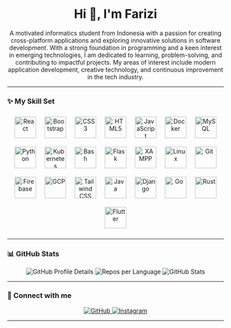 <h1 align="center">Hi 👋, I'm Farizi</h1>
<p align="center">
  A motivated informatics student from Indonesia with a passion for creating cross-platform applications and exploring innovative solutions in software development. With a strong foundation in programming and a keen interest in emerging technologies, I am dedicated to learning, problem-solving, and contributing to impactful projects. My areas of interest include modern application development, creative technology, and continuous improvement in the tech industry.
</p>

---

### ✨ My Skill Set

<div align="center" style="display: flex; flex-wrap: wrap; justify-content: center;">
  <a href="https://reactjs.org/" target="_blank" title="React">
    <img src="https://profilinator.rishav.dev/skills-assets/react-original-wordmark.svg" alt="React" height="50" style="margin: 10px;" />
  </a>
  <a href="https://getbootstrap.com/docs/3.4/javascript/" target="_blank" title="Bootstrap">
    <img src="https://profilinator.rishav.dev/skills-assets/bootstrap-plain.svg" alt="Bootstrap" height="50" style="margin: 10px;" />
  </a>
  <a href="https://www.w3schools.com/css/" target="_blank" title="CSS3">
    <img src="https://profilinator.rishav.dev/skills-assets/css3-original-wordmark.svg" alt="CSS3" height="50" style="margin: 10px;" />
  </a>
  <a href="https://en.wikipedia.org/wiki/HTML5" target="_blank" title="HTML5">
    <img src="https://profilinator.rishav.dev/skills-assets/html5-original-wordmark.svg" alt="HTML5" height="50" style="margin: 10px;" />
  </a>
  <a href="https://www.javascript.com/" target="_blank" title="JavaScript">
    <img src="https://profilinator.rishav.dev/skills-assets/javascript-original.svg" alt="JavaScript" height="50" style="margin: 10px;" />
  </a>
  <a href="https://www.docker.com/" target="_blank" title="Docker">
    <img src="https://profilinator.rishav.dev/skills-assets/docker-original-wordmark.svg" alt="Docker" height="50" style="margin: 10px;" />
  </a>
  <a href="https://www.mysql.com/" target="_blank" title="MySQL">
    <img src="https://profilinator.rishav.dev/skills-assets/mysql-original-wordmark.svg" alt="MySQL" height="50" style="margin: 10px;" />
  </a>
  <a href="https://www.python.org/" target="_blank" title="Python">
    <img src="https://profilinator.rishav.dev/skills-assets/python-original.svg" alt="Python" height="50" style="margin: 10px;" />
  </a>
  <a href="https://kubernetes.io/" target="_blank" title="Kubernetes">
    <img src="https://profilinator.rishav.dev/skills-assets/kubernetes-icon.svg" alt="Kubernetes" height="50" style="margin: 10px;" />
  </a>
  <a href="https://www.gnu.org/software/bash/" target="_blank" title="Bash">
    <img src="https://profilinator.rishav.dev/skills-assets/gnu_bash-icon.svg" alt="Bash" height="50" style="margin: 10px;" />
  </a>
  <a href="https://flask.palletsprojects.com/" target="_blank" title="Flask">
    <img src="https://profilinator.rishav.dev/skills-assets/flask.png" alt="Flask" height="50" style="margin: 10px;" />
  </a>
  <a href="https://www.apachefriends.org/" target="_blank" title="XAMPP">
    <img src="https://profilinator.rishav.dev/skills-assets/xampp.png" alt="XAMPP" height="50" style="margin: 10px;" />
  </a>
  <a href="https://www.linux.org/" target="_blank" title="Linux">
    <img src="https://profilinator.rishav.dev/skills-assets/linux-original.svg" alt="Linux" height="50" style="margin: 10px;" />
  </a>
  <a href="https://github.com/" target="_blank" title="Git">
    <img src="https://profilinator.rishav.dev/skills-assets/git-scm-icon.svg" alt="Git" height="50" style="margin: 10px;" />
  </a>
  <a href="https://firebase.google.com/" target="_blank" title="Firebase">
    <img src="https://profilinator.rishav.dev/skills-assets/firebase.png" alt="Firebase" height="50" style="margin: 10px;" />
  </a>
  <a href="https://cloud.google.com/" target="_blank" title="Google Cloud Platform">
    <img src="https://profilinator.rishav.dev/skills-assets/google_cloud-icon.svg" alt="GCP" height="50" style="margin: 10px;" />
  </a>
  <a href="https://www.tailwindcss.com/" target="_blank" title="Tailwind CSS">
    <img src="https://profilinator.rishav.dev/skills-assets/tailwindcss.svg" alt="Tailwind CSS" height="50" style="margin: 10px;" />
  </a>
  <a href="https://www.java.com/" target="_blank" title="Java">
    <img src="https://profilinator.rishav.dev/skills-assets/java-original-wordmark.svg" alt="Java" height="50" style="margin: 10px;" />
  </a>
  <a href="https://www.djangoproject.com/" target="_blank" title="Django">
    <img src="https://profilinator.rishav.dev/skills-assets/django-original.svg" alt="Django" height="50" style="margin: 10px;" />
  </a>
  <a href="https://go.dev/" target="_blank" title="Go">
    <img src="https://profilinator.rishav.dev/skills-assets/go-original.svg" alt="Go" height="50" style="margin: 10px;" />
  </a>
  <a href="https://www.rust-lang.org/" target="_blank" title="Rust">
    <img src="https://profilinator.rishav.dev/skills-assets/rust-plain.svg" alt="Rust" height="50" style="margin: 10px;" />
  </a>
  <a href="https://flutter.dev/" target="_blank" title="Flutter">
    <img src="https://profilinator.rishav.dev/skills-assets/flutterio-icon.svg" alt="Flutter" height="50" style="margin: 10px;" />
  </a>
</div>

---

### 📊 GitHub Stats

<div align="center">
  <img src="https://github-profile-summary-cards.vercel.app/api/cards/profile-details?username=tsfarizi&theme=panda" alt="GitHub Profile Details" />
  <img src="https://github-profile-summary-cards.vercel.app/api/cards/repos-per-language?username=tsfarizi&theme=panda" alt="Repos per Language" />
  <img src="https://github-profile-summary-cards.vercel.app/api/cards/stats?username=tsfarizi&theme=panda" alt="GitHub Stats" />
</div>

---

### 🤝 Connect with me

<div align="center">
  <a href="https://github.com/tsfarizi" target="_blank">
    <img src="https://img.shields.io/badge/GitHub-%2324292e.svg?style=for-the-badge&logo=github&logoColor=white" alt="GitHub"/>
  </a>
  <a href="https://instagram.com/ts_farizi/" target="_blank">
    <img src="https://img.shields.io/badge/Instagram-%23000000.svg?style=for-the-badge&logo=instagram&logoColor=white" alt="Instagram"/>
  </a>
</div>

---
